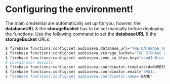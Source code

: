 
# Configuring the environment!
The main credential are automatically set up for you, howver, the **databaseURL** & the **storageBucket** has to be set manually before deploying the functions.
Use the following command to set the **databaseURL** & the **storageBucket** URLs:
  
```sh
$ firebase functions:config:set audioseva.database_url="THE DATABASE URL"
$ firebase functions:config:set audioseva.storage_bucket="THE STORAGE BUCKET URL"
$ firebase functions:config:set audioseva.send_in_blue.key="sendInBlue secret Key"
# Coordinator details
$ firebase functions:config:set audioseva.coordinator.templateid=NUMBER
$ firebase functions:config:set audioseva.coordinator.email='EMAIL
$ firebase functions:config:set audioseva.coordinator.name='NAME'
```

